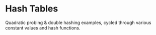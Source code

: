 # Hash Tables
Quadratic probing & double hashing examples, cycled through various constant values and hash functions.
